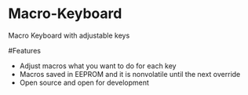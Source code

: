 # Macro-Keyboard
Macro Keyboard with adjustable keys

#Features


* Adjust macros what you want to do for each key
* Macros saved in EEPROM and it is nonvolatile until the next override
* Open source and open for development




